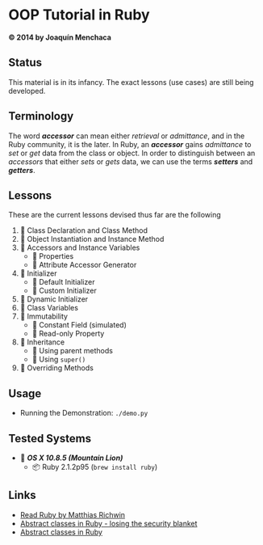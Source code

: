 # OOP Tutorial in Ruby
**© 2014 by Joaquín Menchaca**

## Status

This material is in its infancy.  The exact lessons (use cases) are still being developed.

## Terminology

The word ***accessor*** can mean either *retrieval* or *admittance*, and in the Ruby community, it is the later. In Ruby, an ***accessor*** gains *admittance* to *set* or *get* data from the class or object.  In order to distinguish between an *accessors* that either *sets* or *gets* data, we can use the terms ***setters*** and ***getters***.

## Lessons

These are the current lessons devised thus far are the following

 1. :green_book: Class Declaration and Class Method
 2. :green_book: Object Instantiation and Instance Method
 1. :green_book: Accessors and Instance Variables
    * :page_facing_up: Properties
    * :page_facing_up: Attribute Accessor Generator
 2. :green_book: Initializer
    * :page_facing_up: Default Initializer
    * :page_facing_up: Custom Initializer
 3. :green_book: Dynamic Initializer
 4. :green_book: Class Variables
 5. :closed_book: Immutability
    * :page_facing_up: Constant Field (simulated)
    * :page_facing_up: Read-only Property
 6. :green_book: Inheritance
    * :page_facing_up: Using parent methods
    * :page_facing_up: Using `super()`
 7. :green_book: Overriding Methods

## Usage

* Running the Demonstration: `./demo.py`

## Tested Systems

* :dvd: *__OS X 10.8.5 (Mountain Lion)__*
  * :package: Ruby 2.1.2p95 (`brew install ruby`)

## Links

* [Read Ruby by Matthias Richwin](http://readruby.io/)
* [Abstract classes in Ruby - losing the security blanket](http://yakhairsurplus.com/abstract-classes-ruby-losing-security-blanket/)
* [Abstract classes in Ruby](http://riccardotacconi.blogspot.com/2012/12/abstract-classes-in-ruby.html)
